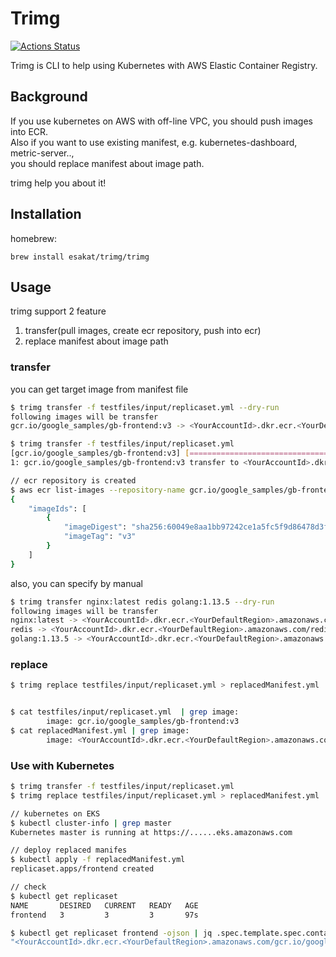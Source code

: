 # Trimg 

[![Actions Status](https://github.com/esakat/trimg/workflows/Go/badge.svg)](https://github.com/esakat/trimg/actions)

Trimg is CLI to help using Kubernetes with AWS Elastic Container Registry.

Background
----------

If you use kubernetes on AWS with off-line VPC, you should push images into ECR.  
Also if you want to use existing manifest, e.g. kubernetes-dashboard, metric-server..,  
you should replace manifest about image path.

trimg help you about it!

Installation
------------

homebrew:

    brew install esakat/trimg/trimg
    
Usage
-----

trimg support 2 feature

1. transfer(pull images, create ecr repository, push into ecr)
2. replace manifest about image path

### transfer

you can get target image from manifest file

```bash 
$ trimg transfer -f testfiles/input/replicaset.yml --dry-run
following images will be transfer
gcr.io/google_samples/gb-frontend:v3 -> <YourAccountId>.dkr.ecr.<YourDefaultRegion>.amazonaws.com/gcr.io/google_samples/gb-frontend:v3

$ trimg transfer -f testfiles/input/replicaset.yml
[gcr.io/google_samples/gb-frontend:v3] [==============================================================================]  100 %
1: gcr.io/google_samples/gb-frontend:v3 transfer to <YourAccountId>.dkr.ecr.<YourDefaultRegion>.amazonaws.com/gcr.io/google_samples/gb-frontend:v3

// ecr repository is created
$ aws ecr list-images --repository-name gcr.io/google_samples/gb-frontend
{
    "imageIds": [
        {
            "imageDigest": "sha256:60049e8aa1bb97242ce1a5fc5f9d86478d3f3407c2643edb054c717ac12c14bb",
            "imageTag": "v3"
        }
    ]
}

```

also, you can specify by manual
```bash
$ trimg transfer nginx:latest redis golang:1.13.5 --dry-run
following images will be transfer
nginx:latest -> <YourAccountId>.dkr.ecr.<YourDefaultRegion>.amazonaws.com/nginx:latest
redis -> <YourAccountId>.dkr.ecr.<YourDefaultRegion>.amazonaws.com/redis
golang:1.13.5 -> <YourAccountId>.dkr.ecr.<YourDefaultRegion>.amazonaws.com/golang:1.13.5
```

### replace

```bash 
$ trimg replace testfiles/input/replicaset.yml > replacedManifest.yml


$ cat testfiles/input/replicaset.yml  | grep image:
        image: gcr.io/google_samples/gb-frontend:v3
$ cat replacedManifest.yml | grep image:
        image: <YourAccountId>.dkr.ecr.<YourDefaultRegion>.amazonaws.com/gcr.io/google_samples/gb-frontend:v3
```

### Use with Kubernetes

```bash
$ trimg transfer -f testfiles/input/replicaset.yml
$ trimg replace testfiles/input/replicaset.yml > replacedManifest.yml

// kubernetes on EKS
$ kubectl cluster-info | grep master
Kubernetes master is running at https://......eks.amazonaws.com

// deploy replaced manifes
$ kubectl apply -f replacedManifest.yml
replicaset.apps/frontend created

// check
$ kubectl get replicaset
NAME       DESIRED   CURRENT   READY   AGE
frontend   3         3         3       97s

$ kubectl get replicaset frontend -ojson | jq .spec.template.spec.containers[0].image
"<YourAccountId>.dkr.ecr.<YourDefaultRegion>.amazonaws.com/gcr.io/google_samples/gb-frontend:v3"
```
